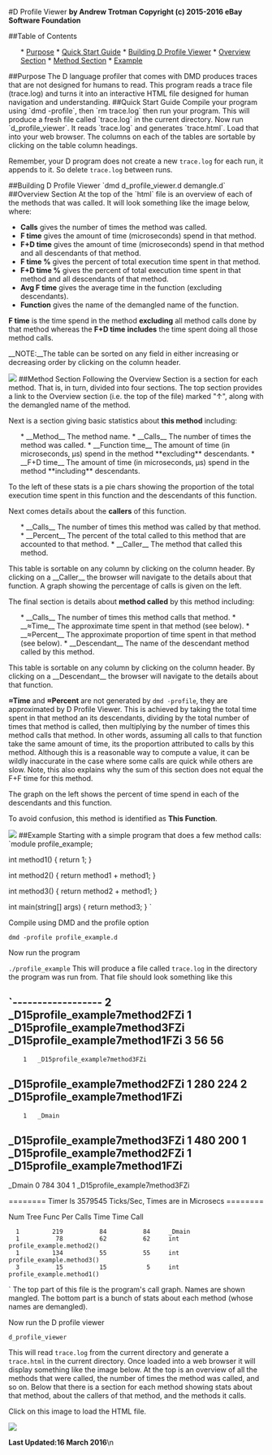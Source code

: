 #D Profile Viewer
__by Andrew Trotman__
__Copyright (c) 2015-2016 eBay Software Foundation__

##Table of Contents
<ul>
* <a href=#Purpose>Purpose</a>
* <a href=#Quick>Quick Start Guide</a>
* <a href=#Building>Building D Profile Viewer</a>
* <a href=#Overview>Overview Section</a>
* <a href=#Method>Method Section</a>
* <a href=#Example>Example</a>
</ul>

<a name=Purpose>
##Purpose
The D language profiler that comes with DMD produces traces that are not designed for humans to read.
This program reads a trace file (trace.log) and turns it into an interactive HTML file designed for human navigation and understanding.

<a name=Quick>
##Quick Start Guide
Compile your program using `dmd -profile`, then `rm trace.log` then run
your program.  This will produce a fresh file called
`trace.log` in the current directory.  Now run `d_profile_viewer`.  It reads
`trace.log` and generates `trace.html`.  Load that into your web browser.
The columns on each of the tables are sortable by clicking on the table column headings.

Remember, your D program does not create a new `trace.log` for each run, it appends to it.
So delete `trace.log` between runs.

<a name=Building>
##Building D Profile Viewer
`dmd d_profile_viewer.d demangle.d`

<a name=Overview>
##Overview Section
At the top of the `html` file is an overview of each of the methods that was called.
It will look something like the image below, where:

* __Calls__ gives the number of times the method was called.
* __F time__ gives the amount of time (microseconds) spend in that method.
* __F+D time__ gives the amount of time (microseconds) spend in that method and all descendants of that method.
* __F time %__ gives the percent of total execution time spent in that method.
* __F+D time %__ gives the percent of total execution time spent in that method and all descendants of that method.
* __Avg F time__ gives the average time in the function (excluding descendants).
* __Function__ gives the name of the demangled name of the function.

__F time__ is the time spend in the method **excluding** all method calls done by that method whereas the __F+D time__
**includes** the time spent doing all those method calls.

__NOTE:__The table can be sorted on any field in either increasing or decreasing order by clicking on the column header.

<img src=images/Overview.png>

<a name=Method>
##Method Section
Following the Overview Section is a section for each method. That is, in turn, divided into four sections.
The top section provides a link to the Overview section (i.e. the top of the file) marked "&uarr;", along with the demangled name of the method.

Next is a section giving basic statistics about **this method** including:
<ul>
* __Method__ The method name.
* __Calls__ The number of times the method was called.
* __Function time__ The amount of time (in microseconds, μs) spend in the method **excluding** descendants.
* __F+D time__ The amount of time (in microseconds, μs) spend in the method **including** descendants.
</ul>
To the left of these stats is a pie chars showing the proportion of the total execution time spent in this function and the descendants of this function.

Next comes details about the **callers** of this function.

<ul>
* __Calls__ The number of times this method was called by that method.
* __Percent__ The percent of the total called to this method that are accounted to that method.
* __Caller__ The method that called this method.
</ul>
This table is sortable on any column by clicking on the column header.  By clicking on a __Caller__ the browser will navigate to the details about that function.  A graph showing the percentage of calls is given on the left.

The final section is details about **method called** by this method including:

<ul>
* __Calls__ The number of times this method calls that method.
* __&asymp;Time__ The approximate time spent in that method (see below).
* __&asymp;Percent__ The approximate proportion of time spent in that method (see below).
* __Descendant__ The name of the descendant method called by this method.
</ul>
This table is sortable on any column by clicking on the column header.  By clicking on a __Descendant__ the browser will navigate to the details about that function.

__&asymp;Time__ and __&asymp;Percent__ are not generated by `dmd -profile`, they are approximated by D Profile Viewer.  This is achieved by taking the total time spent in that method an its descendants, dividing by the total number of times that method is called, then multiplying by the number of times this method calls that method.  In other words, assuming all calls to that function take the same amount of time, its the proportion attributed to calls by this method.  Although this is a reasonable way to compute a value, it can be wildly inaccurate in the case where some calls are quick while others are slow.
Note, this also explains why the sum of this section does not equal the F+F time for this method.

The graph on the left shows the percent of time spend in each of the descendants and this function.

To avoid confusion, this method is identified as __This Function__.

<img src=images/OneMethod.png>

<a name=Example>
##Example
Starting with a simple program that does a few method calls:
`module profile_example;

int method1()
{
return 1;
}

int method2()
{
return method1 + method1;
}

int method3()
{
return method2 + method1;
}

int main(string[] args)
{
return method3;
}
</pre>`

Compile using DMD and the profile option

`dmd -profile profile_example.d `

Now run the program

`./profile_example`
This will produce a file called `trace.log` in the directory the program was run from.
That file should look something like this

`------------------
	    2	_D15profile_example7method2FZi
	    1	_D15profile_example7method3FZi
_D15profile_example7method1FZi	3	56	56
------------------
	    1	_D15profile_example7method3FZi
_D15profile_example7method2FZi	1	280	224
	    2	_D15profile_example7method1FZi
------------------
	    1	_Dmain
_D15profile_example7method3FZi	1	480	200
	    1	_D15profile_example7method2FZi
	    1	_D15profile_example7method1FZi
------------------
_Dmain	0	784	304
	    1	_D15profile_example7method3FZi

======== Timer Is 3579545 Ticks/Sec, Times are in Microsecs ========

  Num          Tree        Func        Per
  Calls        Time        Time        Call

      1         219          84          84     _Dmain
      1          78          62          62     int profile_example.method2()
      1         134          55          55     int profile_example.method3()
      3          15          15           5     int profile_example.method1()
`
The top part of this file is the program's call graph.  Names are shown mangled.  The bottom
part is a bunch of stats about each method (whose names are demangled).

Now run the D profile viewer

`d_profile_viewer`

This will read `trace.log` from the current directory and generate a `trace.html` in the current directory.  Once loaded into a web browser it will display something like the image below.
At the top is an overview of all the methods that were called, the number of times the method was called, and so on.  Below that there is a section for each method showing stats about that method, about the callers of that method, and the methods it calls.

Click on this image to load the HTML file.

<img src=images/ProfileExample.png>

__**Last Updated:16 March 2016**__\n

